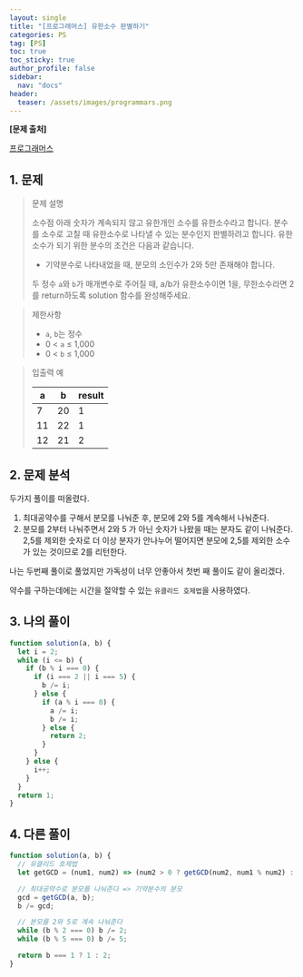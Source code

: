 ```yaml
---
layout: single
title: "[프로그래머스] 유한소수 판별하기"
categories: PS
tag: [PS]
toc: true
toc_sticky: true
author_profile: false
sidebar:
  nav: "docs"
header:
  teaser: /assets/images/programmars.png
---
```


**[문제 출처]**

[프로그래머스](https://school.programmers.co.kr/learn/courses/30/lessons/120878)

## 1. 문제

> 문제 설명
>
> 소수점 아래 숫자가 계속되지 않고 유한개인 소수를 유한소수라고 합니다. 분수를 소수로 고칠 때 유한소수로 나타낼 수 있는 분수인지 판별하려고 합니다. 유한소수가 되기 위한 분수의 조건은 다음과 같습니다.
>
> - 기약분수로 나타내었을 때, 분모의 소인수가 2와 5만 존재해야 합니다.
>
> 두 정수 `a`와 `b`가 매개변수로 주어질 때, a/b가 유한소수이면 1을, 무한소수라면 2를 return하도록 solution 함수를 완성해주세요.

> 제한사항
>
> - `a`, `b`는 정수
> - 0 < `a` ≤ 1,000
> - 0 < `b` ≤ 1,000

> 입출력 예
>
> | a   | b   | result |
> | --- | --- | ------ |
> | 7   | 20  | 1      |
> | 11  | 22  | 1      |
> | 12  | 21  | 2      |

## 2. 문제 분석

두가지 풀이를 떠올렸다.

1. 최대공약수를 구해서 분모를 나눠준 후, 분모에 2와 5를 계속해서 나눠준다.
2. 분모를 2부터 나눠주면서 2와 5 가 아닌 숫자가 나왔을 때는 분자도 같이 나눠준다. 2,5를 제외한 숫자로 더 이상 분자가 안나누어 떨어지면 분모에 2,5를 제외한 소수가 있는 것이므로 2를 리턴한다.

나는 두번째 풀이로 풀었지만 가독성이 너무 안좋아서 첫번 째 풀이도 같이 올리겠다.

약수를 구하는데에는 시간을 절약할 수 있는 `유클리드 호제법`을 사용하였다.

## 3. 나의 풀이

```js
function solution(a, b) {
  let i = 2;
  while (i <= b) {
    if (b % i === 0) {
      if (i === 2 || i === 5) {
        b /= i;
      } else {
        if (a % i === 0) {
          a /= i;
          b /= i;
        } else {
          return 2;
        }
      }
    } else {
      i++;
    }
  }
  return 1;
}
```

## 4. 다른 풀이

```js
function solution(a, b) {
  // 유클리드 호제법
  let getGCD = (num1, num2) => (num2 > 0 ? getGCD(num2, num1 % num2) : num1);

  // 최대공약수로 분모를 나눠준다 => 기약분수의 분모
  gcd = getGCD(a, b);
  b /= gcd;

  // 분모를 2와 5로 계속 나눠준다
  while (b % 2 === 0) b /= 2;
  while (b % 5 === 0) b /= 5;

  return b === 1 ? 1 : 2;
}
```
